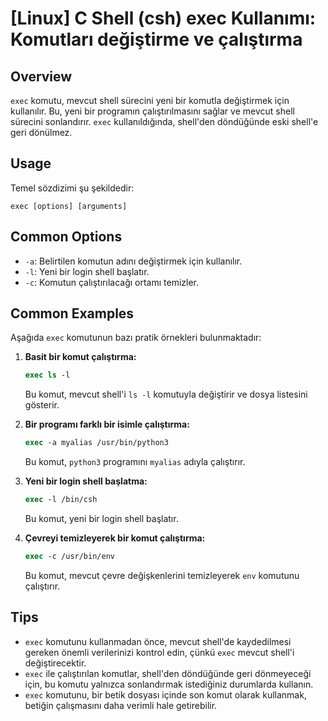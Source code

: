 # [Linux] C Shell (csh) exec Kullanımı: Komutları değiştirme ve çalıştırma

## Overview
`exec` komutu, mevcut shell sürecini yeni bir komutla değiştirmek için kullanılır. Bu, yeni bir programın çalıştırılmasını sağlar ve mevcut shell sürecini sonlandırır. `exec` kullanıldığında, shell'den döndüğünde eski shell'e geri dönülmez.

## Usage
Temel sözdizimi şu şekildedir:
```
exec [options] [arguments]
```

## Common Options
- `-a`: Belirtilen komutun adını değiştirmek için kullanılır.
- `-l`: Yeni bir login shell başlatır.
- `-c`: Komutun çalıştırılacağı ortamı temizler.

## Common Examples
Aşağıda `exec` komutunun bazı pratik örnekleri bulunmaktadır:

1. **Basit bir komut çalıştırma:**
   ```csh
   exec ls -l
   ```
   Bu komut, mevcut shell'i `ls -l` komutuyla değiştirir ve dosya listesini gösterir.

2. **Bir programı farklı bir isimle çalıştırma:**
   ```csh
   exec -a myalias /usr/bin/python3
   ```
   Bu komut, `python3` programını `myalias` adıyla çalıştırır.

3. **Yeni bir login shell başlatma:**
   ```csh
   exec -l /bin/csh
   ```
   Bu komut, yeni bir login shell başlatır.

4. **Çevreyi temizleyerek bir komut çalıştırma:**
   ```csh
   exec -c /usr/bin/env
   ```
   Bu komut, mevcut çevre değişkenlerini temizleyerek `env` komutunu çalıştırır.

## Tips
- `exec` komutunu kullanmadan önce, mevcut shell'de kaydedilmesi gereken önemli verilerinizi kontrol edin, çünkü `exec` mevcut shell'i değiştirecektir.
- `exec` ile çalıştırılan komutlar, shell'den döndüğünde geri dönmeyeceği için, bu komutu yalnızca sonlandırmak istediğiniz durumlarda kullanın.
- `exec` komutunu, bir betik dosyası içinde son komut olarak kullanmak, betiğin çalışmasını daha verimli hale getirebilir.